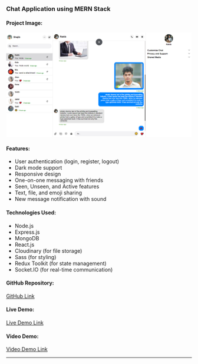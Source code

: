 ### Chat Application using MERN Stack

#### Project Image:

![Chat Application](./chat-app-mern.png)

#### Features:

- User authentication (login, register, logout)
- Dark mode support
- Responsive design
- One-on-one messaging with friends
- Seen, Unseen, and Active features
- Text, file, and emoji sharing
- New message notification with sound

#### Technologies Used:

- Node.js
- Express.js
- MongoDB
- React.js
- Cloudinary (for file storage)
- Sass (for styling)
- Redux Toolkit (for state management)
- Socket.IO (for real-time communication)

#### GitHub Repository:

[GitHub Link](https://github.com/developer-shajib/Chat-App-with-MERN-Stack.git)

#### Live Demo:

[Live Demo Link](https://chat-app-with-mern-stack.vercel.app)

#### Video Demo:

[Video Demo Link](https://www.linkedin.com/posts/developer-shajib_uses-features-activity-7129863979413229570-SORK?utm_source=share&utm_medium=member_desktop)

---
